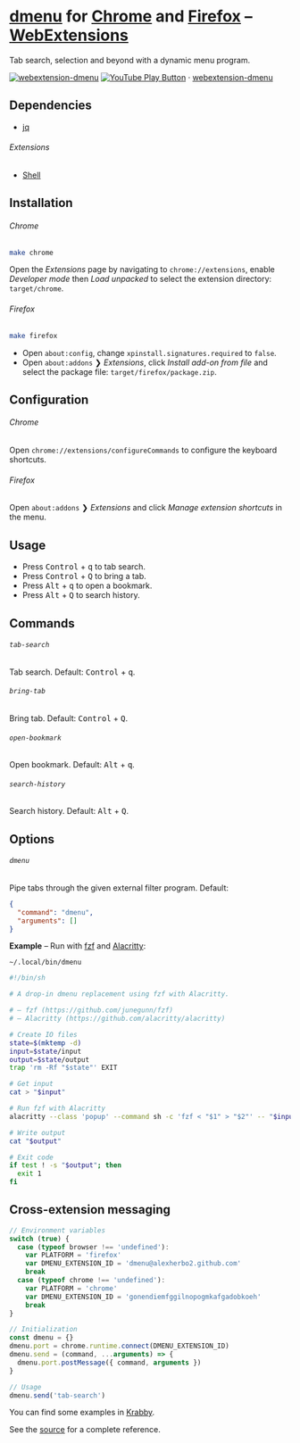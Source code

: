 # [dmenu] for [Chrome] and [Firefox] – [WebExtensions]

[dmenu]: https://tools.suckless.org/dmenu/
[Chrome]: https://google.com/chrome/
[Firefox]: https://mozilla.org/firefox/
[WebExtensions]: https://developer.mozilla.org/en-US/docs/Mozilla/Add-ons/WebExtensions

<img src="https://github.com/FortAwesome/Font-Awesome/raw/master/svgs/solid/window-restore.svg" height="16" align="right">

Tab search, selection and beyond with a dynamic menu program.

[![webextension-dmenu](https://img.youtube.com/vi_webp/tgrmss3u2aE/maxresdefault.webp)](https://youtube.com/playlist?list=PLdr-HcjEDx_nLeC2_aQwpTQrWZ1un1nAZ "YouTube – webextension-dmenu")
[![YouTube Play Button](https://www.iconfinder.com/icons/317714/download/png/16)](https://youtube.com/playlist?list=PLdr-HcjEDx_nLeC2_aQwpTQrWZ1un1nAZ) · [webextension-dmenu](https://youtube.com/playlist?list=PLdr-HcjEDx_nLeC2_aQwpTQrWZ1un1nAZ)

## Dependencies

- [jq]

[jq]: https://stedolan.github.io/jq/

###### Extensions

- [Shell]

[Shell]: https://github.com/alexherbo2/webextension-shell

## Installation

###### Chrome

``` sh
make chrome
```

Open the _Extensions_ page by navigating to `chrome://extensions`, enable _Developer mode_ then _Load unpacked_ to select the extension directory: `target/chrome`.

###### Firefox

``` sh
make firefox
```

- Open `about:config`, change `xpinstall.signatures.required` to `false`.
- Open `about:addons` ❯ _Extensions_, click _Install add-on from file_ and select the package file: `target/firefox/package.zip`.

## Configuration

###### Chrome

Open `chrome://extensions/configureCommands` to configure the keyboard shortcuts.

###### Firefox

Open `about:addons` ❯ _Extensions_ and click _Manage extension shortcuts_ in the menu.

## Usage

- Press <kbd>Control</kbd> + <kbd>q</kbd> to tab search.
- Press <kbd>Control</kbd> + <kbd>Q</kbd> to bring a tab.
- Press <kbd>Alt</kbd> + <kbd>q</kbd> to open a bookmark.
- Press <kbd>Alt</kbd> + <kbd>Q</kbd> to search history.

## Commands

###### `tab-search`

Tab search.
Default: <kbd>Control</kbd> + <kbd>q</kbd>.

###### `bring-tab`

Bring tab.
Default: <kbd>Control</kbd> + <kbd>Q</kbd>.

###### `open-bookmark`

Open bookmark.
Default: <kbd>Alt</kbd> + <kbd>q</kbd>.

###### `search-history`

Search history.
Default: <kbd>Alt</kbd> + <kbd>Q</kbd>.

## Options

###### `dmenu`

Pipe tabs through the given external filter program.
Default:

``` json
{
  "command": "dmenu",
  "arguments": []
}
```

**Example** – Run with [fzf] and [Alacritty]:

`~/.local/bin/dmenu`

``` sh
#!/bin/sh

# A drop-in dmenu replacement using fzf with Alacritty.

# – fzf (https://github.com/junegunn/fzf)
# – Alacritty (https://github.com/alacritty/alacritty)

# Create IO files
state=$(mktemp -d)
input=$state/input
output=$state/output
trap 'rm -Rf "$state"' EXIT

# Get input
cat > "$input"

# Run fzf with Alacritty
alacritty --class 'popup' --command sh -c 'fzf < "$1" > "$2"' -- "$input" "$output"

# Write output
cat "$output"

# Exit code
if test ! -s "$output"; then
  exit 1
fi
```

[fzf]: https://github.com/junegunn/fzf
[Alacritty]: https://github.com/alacritty/alacritty

## Cross-extension messaging

``` javascript
// Environment variables
switch (true) {
  case (typeof browser !== 'undefined'):
    var PLATFORM = 'firefox'
    var DMENU_EXTENSION_ID = 'dmenu@alexherbo2.github.com'
    break
  case (typeof chrome !== 'undefined'):
    var PLATFORM = 'chrome'
    var DMENU_EXTENSION_ID = 'gonendiemfggilnopogmkafgadobkoeh'
    break
}

// Initialization
const dmenu = {}
dmenu.port = chrome.runtime.connect(DMENU_EXTENSION_ID)
dmenu.send = (command, ...arguments) => {
  dmenu.port.postMessage({ command, arguments })
}

// Usage
dmenu.send('tab-search')
```

You can find some examples in [Krabby].

[Krabby]: https://krabby.netlify.app

See the [source](src) for a complete reference.
